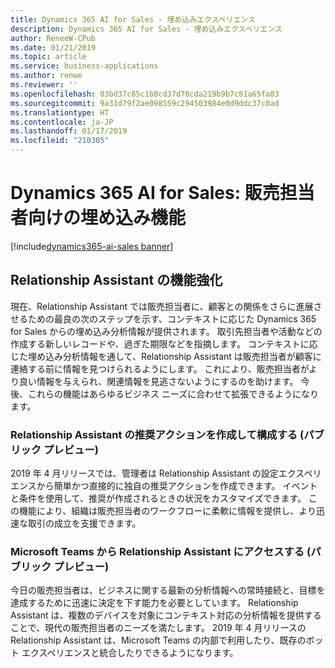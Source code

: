 ```yaml
---
title: Dynamics 365 AI for Sales - 埋め込みエクスペリエンス
description: Dynamics 365 AI for Sales - 埋め込みエクスペリエンス
author: ReneeW-CPub
ms.date: 01/21/2019
ms.topic: article
ms.service: business-applications
ms.author: renwe
ms.reviewer: ''
ms.openlocfilehash: 03bd37c85c1b8cd37d70cda219b9b7c81a65fa83
ms.sourcegitcommit: 9a31d79f2ae098559c294503984e0d9ddc37c0ad
ms.translationtype: HT
ms.contentlocale: ja-JP
ms.lasthandoff: 01/17/2019
ms.locfileid: "210305"
---
```

#  <a name="dynamics-365-ai-for-sales-embedded-capabilities-for-sellers"></a>Dynamics 365 AI for Sales: 販売担当者向けの埋め込み機能
[!include[dynamics365-ai-sales banner](../../includes/dynamics365-ai-sales.md)]



## <a name="relationship-assistant-enhancements"></a>Relationship Assistant の機能強化

現在、Relationship Assistant では販売担当者に、顧客との関係をさらに進展させるための最良の次のステップを示す、コンテキストに応じた Dynamics 365 for Sales からの埋め込み分析情報が提供されます。 取引先担当者や活動などの作成する新しいレコードや、過ぎた期限などを指摘します。 コンテキストに応じた埋め込み分析情報を通して、Relationship Assistant は販売担当者が顧客に連絡する前に情報を見つけられるようにします。 これにより、販売担当者がより良い情報を与えられ、関連情報を見逃さないようにするのを助けます。 今後、これらの機能はあらゆるビジネス ニーズに合わせて拡張できるようになります。

### <a name="create-and-configure-suggested-actions-relationship-assistant-public-preview"></a>Relationship Assistant の推奨アクションを作成して構成する (パブリック プレビュー)

2019 年 4 月リリースでは、管理者は Relationship Assistant の設定エクスペリエンスから簡単かつ直接的に独自の推奨アクションを作成できます。 イベントと条件を使用して、推奨が作成されるときの状況をカスタマイズできます。 この機能により、組織は販売担当者のワークフローに柔軟に情報を提供し、より迅速な取引の成立を支援できます。

### <a name="access-relationship-assistant-from-microsoft-teams-public-preview"></a>Microsoft Teams から Relationship Assistant にアクセスする (パブリック プレビュー)

今日の販売担当者は、ビジネスに関する最新の分析情報への常時接続と、目標を達成するために迅速に決定を下す能力を必要としています。 Relationship Assistant は、複数のデバイスを対象にコンテキスト対応の分析情報を提供することで、現代の販売担当者のニーズを満たします。 2019 年 4 月リリースの Relationship Assistant は、Microsoft Teams の内部で利用したり、既存のボット エクスペリエンスと統合したりできるようになります。
